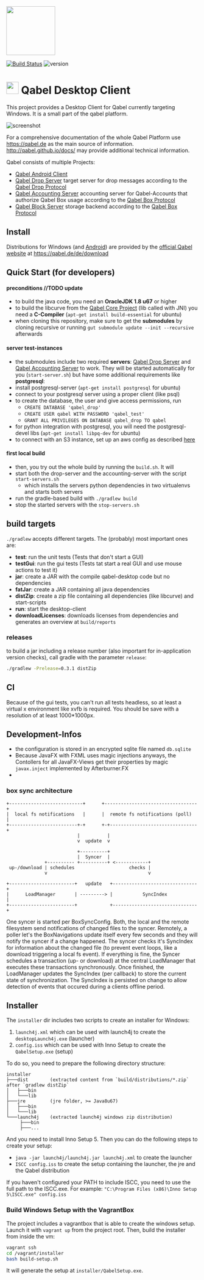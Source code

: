 <img src="https://files.qabel.de/img/qabel-kl.png" height="128px"/>

[![Build Status](https://jenkins.prae.me/buildStatus/icon?job=qabel-desktop)](https://jenkins.prae.me/job/qabel-desktop/)
![version](https://img.shields.io/badge/beta-0.5.0--beta.1-ff690f.svg)

# <img src="https://files.qabel.de/img/qabel_logo_orange_preview.png" height="32px"/> Qabel Desktop Client
This project provides a Desktop Client for Qabel currently targeting Windows. It is a small part of the qabel platform.

![screenshot](https://raw.githubusercontent.com/Qabel/qabel-desktop/master/readme/screenshot.png)

For a comprehensive documentation of the whole Qabel Platform use https://qabel.de as the main source of information. http://qabel.github.io/docs/ may provide additional technical information.

Qabel consists of multiple Projects:
 * [Qabel Android Client](https://github.com/Qabel/qabel-android)
 * [Qabel Drop Server](https://github.com/Qabel/qabel-drop) target server for drop messages according to the [Qabel Drop Protocol](http://qabel.github.io/docs/Qabel-Protocol-Drop/)
 * [Qabel Accounting Server](https://github.com/Qabel/qabel-accounting) accounting server for Qabel-Accounts that authorize Qabel Box usage according to the [Qabel Box Protocol](http://qabel.github.io/docs/Qabel-Protocol-Box/)
 * [Qabel Block Server](https://github.com/Qabel/qabel-block) storage backend according to the [Qabel Box Protocol](http://qabel.github.io/docs/Qabel-Protocol-Box/)


## Install

Distributions for Windows (and [Android](https://github.com/Qabel/qabel-android)) are provided by the [official Qabel website](https://qabel.de) at https://qabel.de/de/download

## Quick Start (for developers)

#### preconditions //TODO update

* to build the java code, you need an **OracleJDK 1.8 u67** or higher
* to build the libcurve from the [Qabel Core Project](https://github.com/Qabel/qabel-core) (lib called with JNI) you need a **C-Compiler** (`apt-get install build-essential` for ubuntu)
* when cloning this repository, make sure to get the **submodules** by cloning recursive or running `gut submodule update --init --recursive` afterwards

#### server test-instances

* the submodules include two required **servers**: [Qabel Drop Server](https://github.com/Qabel/qabel-drop/blob/master/README.md) and [Qabel Accounting Server](https://github.com/Qabel/qabel-accounting/blob/master/README.md) to work. They will be started automatically for you (`start-server.sh`) but have some additional requirements like **postgresql**:
 * install postgresql-server (`apt-get install postgresql` for ubuntu)
 * connect to your postgresql server using a proper client (like psql)
 * to create the database, the user and give access permissions, run
    * `CREATE DATABASE 'qabel_drop'`
    * `CREATE USER qabel WITH PASSWORD 'qabel_test'`
    * `GRANT ALL PRIVILEGES ON DATABASE qabel_drop TO qabel`
 * for python integration with postgresql, you will need the postgresql-devel libs (`apt-get install libpq-dev` for ubuntu)
 * to connect with an S3 instance, set up an aws config as described [here](https://boto3.readthedocs.org/en/latest/guide/quickstart.html#configuration)

#### first local build

* then, you try out the whole build by running the `build.sh`. It will
 * start both the drop-server and the accounting-server with the script `start-servers.sh`
   * which installs the servers python dependencies in two virtualenvs and starts both servers
 * run the gradle-based build with `./gradlew build`
 * stop the started servers with the `stop-servers.sh`

## build targets

`./gradlew` accepts different targets. The (probably) most important ones are:
* **test**: run the unit tests (Tests that don't start a GUI)
* **testGui**: run the gui tests (Tests tat start a real GUI and use mouse actions to test it)
* **jar**: create a JAR with the compile qabel-desktop code but no dependencies
* **fatJar**: create a JAR containing all java dependencies
* **distZip**: create a zip file containing all dependencies (like libcurve) and start-scripts
* **run**: start the desktop-client
* **downloadLicenses**: downloads licenses from dependencies and generates an overview at `build/reports`

### releases

to build a jar including a release number (also important for in-application version checks),
call gradle with the parameter `release`:
```BASH
./gradlew -Prelease=0.3.1 distZip
```

## CI

Because of the gui tests, you can't run all tests headless, so at least a virtual x environment like xvfb is required. You should be save with a resolution of at least 1000*1000px.

## Development-Infos

* the configuration is stored in an encrypted sqlite file named `db.sqlite`
* Because JavaFX with FXML uses magic injections anyways, the Contollers for all JavaFX-Views get their properties by magic `javax.inject` implemented by Afterburner.FX
*

### box sync architecture

```
+---------------------------+      +----------------------------------+
|  local fs notifications   |      |  remote fs notifications (poll)  |
+-------------------------+-+      +-+--------------------------------+
                          |          |
                          v  update  v

                          +----------+
                          |  Syncer  |
              +---------- +----------+ <------------+
 up-/download | schedules                    checks |
              v                                     v

+------------------------+   update   +-------------------------------+
|      LoadManager       | ---------> |           SyncIndex           |
+------------------------+            +-------------------------------+
```

One syncer is started per BoxSyncConfig. Both, the local and the remote filesystem send notifications of changed files to the syncer. Remotely, a poller let's the BoxNavigations update itself every few seconds and they will notify the syncer if a change happened.
The syncer checks it's SyncIndex for information about the changed file (to prevent event loops, like a download triggering a local fs event). If everything is fine, the Syncer schedules a transaction (up- or download) at the central LoadManager that executes these transactions synchronously. Once finished, the LoadManager updates the SyncIndex (per callback) to store the current state of synchronization.
The SyncIndex is persisted on change to allow detection of events that occured during a clients offline period.

## Installer

The `installer` dir includes two scripts to create an installer for Windows:
 1. `launch4j.xml` which can be used with launch4j to create the `desktopLaunch4j.exe` (launcher)
 2. `config.iss` which can be used with Inno Setup to create the `QabelSetup.exe` (setup)

 To do so, you need to prepare the following directory structure:

```
installer
├───dist        (extracted content from `build/distributions/*.zip` after `gradlew distZip`
│   ├───bin
│   └───lib
├───jre         (jre folder, >= Java8u67)
│   ├───bin
│   └───lib
└───launch4j    (extracted launch4j windows zip distribution)
     ├───bin
     ├───...
```

And you need to install Inno Setup 5.
Then you can do the following steps to create your setup:

 - `java -jar launch4j/launch4j.jar launch4j.xml`  to create the launcher
 - `ISCC config.iss` to create the setup containing the launcher, the jre and the Qabel distribution

 If you haven't configured your PATH to include ISCC, you need to use the full path to the ISCC.exe. For example:
 `"C:\Program Files (x86)\Inno Setup 5\ISCC.exe" config.iss`

### Build Windows Setup with the VagrantBox

The project includes a vagrantbox that is able to create the windows setup.
Launch it with `vagrant up` from the project root.
Then, build the installer from inside the vm:

```BASH
vagrant ssh
cd /vagrant/installer
bash build-setup.sh
```

It will generate the setup at `installer/QabelSetup.exe`.
